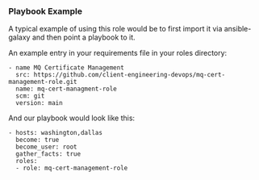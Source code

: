 ### Playbook Example

A typical example of using this role would be to first import it via ansible-galaxy and then point a playbook to it.

An example entry in your requirements file in your roles directory:

```
- name MQ Certificate Management
  src: https://github.com/client-engineering-devops/mq-cert-management-role.git
  name: mq-cert-managment-role
  scm: git
  version: main
```
And our playbook would look like this:

```
- hosts: washington,dallas
  become: true
  become_user: root
  gather_facts: true
  roles:
  - role: mq-cert-management-role
```